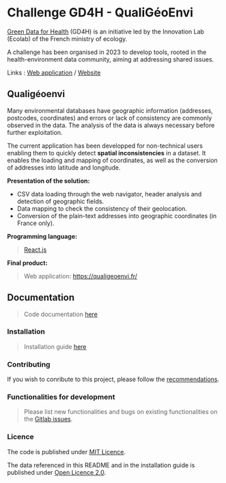 # Challenge GD4H - QualiGéoEnvi

<a href="https://gd4h.ecologie.gouv.fr/" target="_blank" rel="noreferrer">Green Data for Health</a> (GD4H) is an initiative led by the Innovation Lab (Ecolab) of the French ministry of ecology.

A challenge has been organised in 2023 to develop tools, rooted in the health-environment data community, aiming at addressing shared issues.

Links : 
<a href="https://qualigeoenvi.fr" target="_blank" rel="noreferrer">Web application</a> /
<a href="https://gd4h.ecologie.gouv.fr/defis" target="_blank" rel="noreferrer">Website</a> 


## Qualigéoenvi

Many environmental databases have geographic information (addresses, postcodes, coordinates) and errors or lack of consistency are commonly observed in the data. The analysis of the data is always necessary before further exploitation.

The current application has been developped for non-technical users enabling them to quickly detect **spatial inconsistencies** in a dataset. It enables the loading and mapping of coordinates, as well as the conversion of addresses into latitude and longitude.

**Presentation of the solution:**

- CSV data loading through the web navigator, header analysis and detection of geographic fields.
- Data mapping to check the consistency of their geolocation.
- Conversion of the plain-text addresses into geographic coordinates (in France only).

**Programming language:**

> [React.js](https://react.dev/)

**Final product:**

> Web application: https://qualigeoenvi.fr/

## **Documentation**

> Code documentation [here](./code/front/code_documentation.md)

### **Installation**

> Installation guide [here](./INSTALL.md)

### **Contributing**

If you wish to conribute to this project, please follow the [recommendations](/CONTRIBUTING.md).

### **Functionalities for development**

> Please list new functionalities and bugs on existing functionalities on the [Gitlab issues](https://gitlab.com/data-challenge-gd4h/qualigeoenvi/-/issues).


### **Licence**

The code is published under [MIT Licence](/LICENSE).

The data referenced in this README and in the installation guide is published under <a href="https://www.etalab.gouv.fr/wp-content/uploads/2018/11/open-licence.pdf">Open Licence 2.0</a>.
